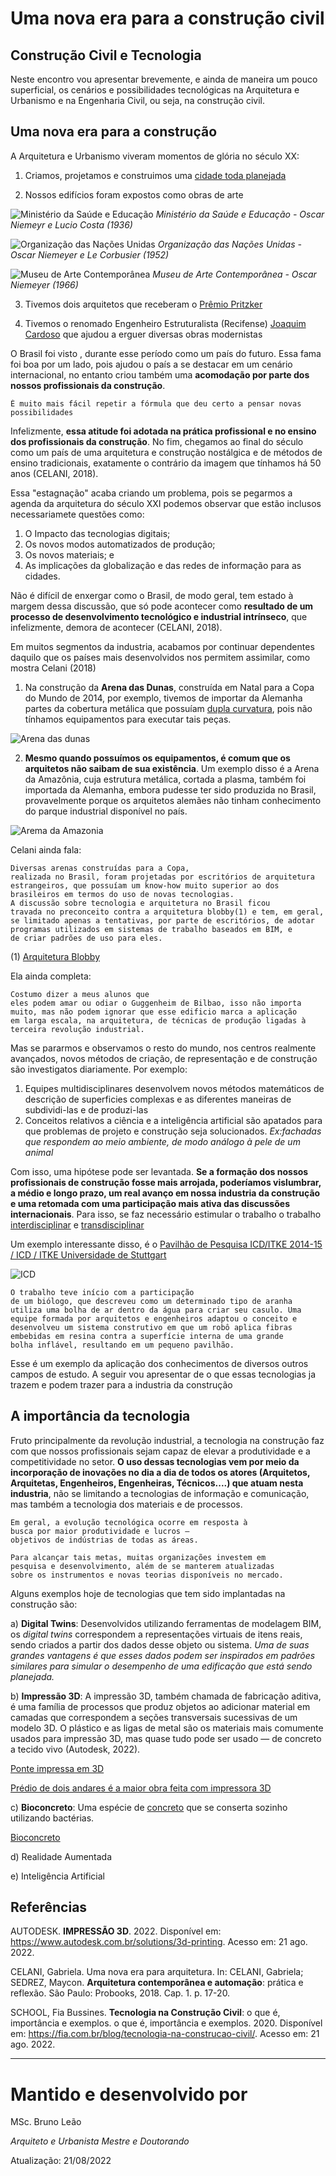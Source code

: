 # Uma nova era para a construção civil
## Construção Civil e Tecnologia

Neste encontro vou apresentar brevemente, e ainda de maneira um pouco superficial, os cenários e possibilidades tecnológicas na Arquitetura e Urbanismo e na Engenharia Civil, ou seja, na construção civil.



## Uma nova era para a construção

A Arquitetura e Urbanismo viveram momentos de glória no século XX:

1. Criamos, projetamos e construimos uma [cidade toda planejada](https://pt.wikipedia.org/wiki/Bras%C3%ADlia)

2. Nossos edifícios foram expostos como obras de arte

![Ministério da Saúde e Educação](https://github.com/leaodebrito/projetoetecnologiaccv.github.io/blob/main/Aulas/aula3/MSE.jpg?raw=true)
*Ministério da Saúde e Educação - Oscar Niemeyr e Lucio Costa (1936)*

![Organização das Nações Unidas](https://github.com/leaodebrito/projetoetecnologiaccv.github.io/blob/main/Aulas/aula3/ONU.jpg?raw=true)
*Organização das Nações Unidas - Oscar Niemeyer e Le Corbusier (1952)*

![Museu de Arte Contemporânea](https://github.com/leaodebrito/projetoetecnologiaccv.github.io/blob/main/Aulas/aula3/MAC.jpg?raw=true)
*Museu de Arte Contemporânea - Oscar Niemeyer (1966)*

3. Tivemos dois arquitetos que receberam o [Prêmio Pritzker](https://www.pritzkerprize.com)

4. Tivemos o renomado Engenheiro Estruturalista (Recifense) [Joaquim Cardoso](https://www.archdaily.com.br/br/963209/joaquim-cardozo-o-engenheiro-poeta-que-ergueu-as-maiores-obras-de-oscar-niemeyer) que ajudou a erguer diversas obras modernistas

O Brasil foi visto , durante esse período como um país do futuro. Essa fama foi boa por um lado, pois ajudou o país a se destacar em um cenário internacional, no entanto criou também uma **acomodação por parte dos nossos profissionais da construção**.

```
É muito mais fácil repetir a fórmula que deu certo a pensar novas possibilidades
```

Infelizmente, **essa atitude foi adotada na prática profissional e no ensino dos profissionais da construção**. No fim, chegamos ao final do século como um país de uma arquitetura e construção nostálgica e de métodos de ensino tradicionais, exatamente o contrário da imagem que tínhamos há 50 anos (CELANI, 2018).

Essa "estagnação" acaba criando um problema, pois se pegarmos a agenda da arquitetura do século XXI podemos observar que estão inclusos necessariamete questões como:

1. O Impacto das tecnologias digitais;
2. Os novos modos automatizados de produção;
3. Os novos materiais; e
4. As implicações da globalização e das redes de informação para as cidades.

Não é difícil de enxergar como o Brasil, de modo geral, tem estado à margem dessa discussão, que só pode acontecer como **resultado de um processo de desenvolvimento tecnológico e industrial intrínseco**, que infelizmente, demora de acontecer (CELANI, 2018). 

Em muitos segmentos da industria, acabamos por continuar dependentes daquilo que os países mais desenvolvidos nos permitem assimilar, como mostra Celani (2018)

1. Na construção da **Arena das Dunas**, construída em Natal para a Copa do Mundo de 2014, por exemplo, tivemos de importar da Alemanha partes da cobertura metálica que possuíam [dupla curvatura](https://www.archdaily.com.br/br/895363/cascas-de-concreto-fundamentos-de-projeto-e-exemplos), pois não tínhamos equipamentos para executar tais peças. 

![Arena das dunas](https://github.com/leaodebrito/projetoetecnologiaccv.github.io/blob/main/Aulas/aula3/Dunas.jpg?raw=true)

2. **Mesmo quando possuímos os equipamentos, é comum que os arquitetos não saibam de sua existência**. Um exemplo disso é a Arena da Amazônia, cuja estrutura metálica, cortada a plasma, também foi importada da Alemanha, embora pudesse ter sido produzida no Brasil, provavelmente porque os arquitetos alemães não tinham conhecimento do parque industrial disponível no país. 

![Arema da Amazonia](https://github.com/leaodebrito/projetoetecnologiaccv.github.io/blob/main/Aulas/aula3/amazonia.jpg?raw=true)

Celani ainda fala:

```
Diversas arenas construídas para a Copa,
realizada no Brasil, foram projetadas por escritórios de arquitetura
estrangeiros, que possuíam um know-how muito superior ao dos
brasileiros em termos do uso de novas tecnologias.
A discussão sobre tecnologia e arquitetura no Brasil ficou
travada no preconceito contra a arquitetura blobby(1) e tem, em geral,
se limitado apenas a tentativas, por parte de escritórios, de adotar
programas utilizados em sistemas de trabalho baseados em BIM, e
de criar padrões de uso para eles. 
```
(1) [Arquitetura Blobby](https://www.google.com/search?rls=en&sxsrf=ALiCzsYg5e8No0Al-rfUB6XOI6q9u8h3rw:1661082888982&source=univ&tbm=isch&q=arquitetura+blobby&client=safari&fir=wYI_P7JNt8P6MM%252C4_FvmFjNKIb9IM%252C_%253BvtVs03FH58BFgM%252C3gQZaR6JDCjUzM%252C_%253BRrTYX6ehtL-M9M%252CdwGnTiQtECjlSM%252C_%253BHDIvYY9qaQfUPM%252CZ31r0NCCvOZhyM%252C_%253BzDx6mT64Pfu05M%252C3gQZaR6JDCjUzM%252C_%253BXLvsYSTfdeTg4M%252CdwGnTiQtECjlSM%252C_%253BfH2TTGIA13FbQM%252CF-10WdHDEdyiqM%252C_%253BHiR72q2nQaCI-M%252C3gQZaR6JDCjUzM%252C_%253BuZYrQj2os6Ad3M%252C3gQZaR6JDCjUzM%252C_%253B5HcHU3S5mYkPFM%252CdwGnTiQtECjlSM%252C_&usg=AI4_-kTFxiNeElPkZNfnSh8iJPjrFph9tg&sa=X&ved=2ahUKEwi79aj879f5AhWNLLkGHcG3AQUQjJkEegQIChAC&biw=859&bih=975&dpr=1)

Ela ainda completa:

```
Costumo dizer a meus alunos que
eles podem amar ou odiar o Guggenheim de Bilbao, isso não importa
muito, mas não podem ignorar que esse edificio marca a aplicação
em larga escala, na arquitetura, de técnicas de produção ligadas à
terceira revolução industrial.
```

Mas se pararmos e observamos o resto do mundo, nos centros realmente avançados, novos métodos de criação, de representação e de construção são investigatos diariamente. Por exemplo:

1. Equipes multidisciplinares desenvolvem novos métodos matemáticos de descrição de superficies complexas e as diferentes maneiras de subdividi-las e de produzi-las
2. Conceitos relativos a ciência e a inteligência artificial são apatados para que problemas de projeto e construção seja solucionados. _Ex:fachadas que respondem ao meio ambiente, de modo análogo à pele de um animal_

Com isso, uma hipótese pode ser levantada. **Se a formação dos nossos profissionais de construção fosse mais arrojada, poderíamos vislumbrar, a médio e longo prazo, um real avanço em nossa industria da construção e uma retomada com uma participação mais ativa das discussões internacionais**. Para isso, se faz necessário estimular o trabalho o trabalho [interdisciplinar](https://www.significados.com.br/interdisciplinar/) e [transdisciplinar](https://www.dicio.com.br/transdisciplinar/)

Um exemplo interessante disso, é o [Pavilhão de Pesquisa ICD/ITKE 2014-15 / ICD / ITKE Universidade de Stuttgart](https://www.archdaily.com.br/br/794506/pavilhao-de-pesquisa-icd-itke-2014-15-icd-itke-universidade-de-stuttgart)

![ICD](https://github.com/leaodebrito/projetoetecnologiaccv.github.io/blob/main/Aulas/aula3/ICD01.jpg?raw=true)

```
O trabalho teve início com a participação
de um biólogo, que descreveu como um determinado tipo de aranha
utiliza uma bolha de ar dentro da água para criar seu casulo. Uma
equipe formada por arquitetos e engenheiros adaptou o conceito e
desenvolveu um sistema construtivo em que um robô aplica fibras
embebidas em resina contra a superfície interna de uma grande
bolha inflável, resultando em um pequeno pavilhão.
```

Esse é um exemplo da aplicação dos conhecimentos de diversos outros campos de estudo. A seguir vou apresentar de o que essas tecnologias ja trazem e podem trazer para a industria da construção



## A importância da tecnologia

Fruto principalmente da revolução industrial, a tecnologia na construção faz com que nossos profissionais sejam capaz de elevar a produtividade e a competitividade no setor. **O uso dessas tecnologias vem por meio da incorporação de inovações no dia a dia de todos os atores (Arquitetos, Arquitetas, Engenheiros, Engenheiras, Técnicos....) que atuam nesta industria**, não se limitando a tecnologias de informação e comunicação, mas também a tecnologia dos materiais e de processos.

```
Em geral, a evolução tecnológica ocorre em resposta à 
busca por maior produtividade e lucros – 
objetivos de indústrias de todas as áreas.

Para alcançar tais metas, muitas organizações investem em 
pesquisa e desenvolvimento, além de se manterem atualizadas 
sobre os instrumentos e novas teorias disponíveis no mercado.
```

Alguns exemplos hoje de tecnologias que tem sido implantadas na construção são:

a) **Digital Twins**: 
Desenvolvidos utilizando ferramentas de modelagem BIM, os _digital twins_ correspondem a representações virtuais de itens reais, sendo criados a partir dos dados desse objeto ou sistema. _Uma de suas grandes vantagens é que esses dados podem ser inspirados em padrões similares para simular o desempenho de uma edificação que está sendo planejada._


b) **Impressão 3D**: A impressão 3D, também chamada de fabricação aditiva, é uma família de processos que produz objetos ao adicionar material em camadas que correspondem a seções transversais sucessivas de um modelo 3D. O plástico e as ligas de metal são os materiais mais comumente usados para impressão 3D, mas quase tudo pode ser usado — de concreto a tecido vivo (Autodesk, 2022).

[Ponte impressa em 3D](https://vejasp.abril.com.br/coluna/casa-cor/amsterda-inaugura-a-primeira-ponte-impressa-em-3d-do-mundo/)

[Prédio de dois andares é a maior obra feita com impressora 3D](https://noticias.r7.com/tecnologia-e-ciencia/videos/predio-de-dois-andares-e-a-maior-obra-feita-com-impressora-3d-14022020)


c) **Bioconcreto**: Uma espécie de [concreto](https://exame.com/ciencia/conheca-o-concreto-vivo-que-fecha-suas-proprias-infiltracoes/) que se conserta sozinho utilizando bactérias.

[Bioconcreto](https://www.youtube.com/watch?v=PyBR3PDPa-c&t=13s)


d) Realidade Aumentada

e) Inteligência Artificial


## Referências

AUTODESK. **IMPRESSÃO 3D**. 2022. Disponível em: https://www.autodesk.com.br/solutions/3d-printing. Acesso em: 21 ago. 2022.

CELANI, Gabriela. Uma nova era para arquitetura. In: CELANI, Gabriela; SEDREZ, Maycon. **Arquitetura contemporânea e automação**: prática e reflexão. São Paulo: Probooks, 2018. Cap. 1. p. 17-20.

SCHOOL, Fia Bussines. **Tecnologia na Construção Civil**: o que é, importância e exemplos. o que é, importância e exemplos. 2020. Disponível em: https://fia.com.br/blog/tecnologia-na-construcao-civil/. Acesso em: 21 ago. 2022.



_____


# Mantido e desenvolvido por

MSc. Bruno Leão

_Arquiteto e Urbanista_
_Mestre e Doutorando_

Atualização: 21/08/2022
